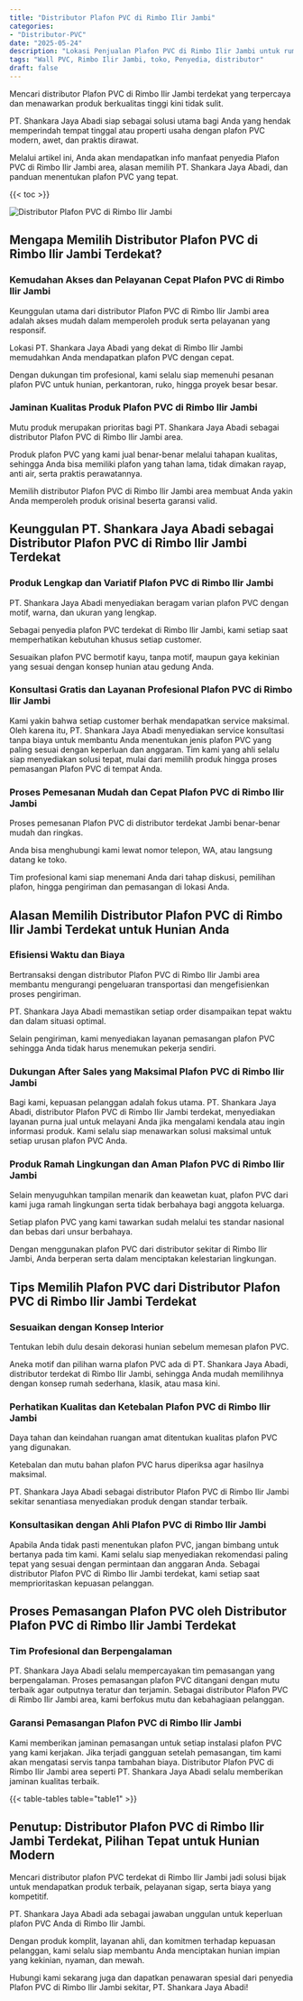 ```yaml
---
title: "Distributor Plafon PVC di Rimbo Ilir Jambi"
categories: 
- "Distributor-PVC"
date: "2025-05-24"
description: "Lokasi Penjualan Plafon PVC di Rimbo Ilir Jambi untuk rumah, office, dan toko. Material terbaik, variasi motif, variasi warna elegan, dengan servis pemasangan ditangani oleh tenaga ahli profesional serta garansi resmi!|Layanan penjualan Plafon PVC di Rimbo Ilir Jambi untuk keperluan tempat tinggal, office, maupun gerai, dengan panel unggulan dan penempatan oleh teknisi profesional dan kepastian resmi.|Solusi Plafon PVC di Rimbo Ilir Jambi yang terbukti bagi rumah, kantor, serta ritel, bersama material berkualitas dan pemasangan dikerjakan oleh tenaga ahli berpengalaman serta kepastian resmi.|Penjualan Plafon PVC di Rimbo Ilir Jambi bagi hunian, office, serta gerai, beserta material berkualitas dan instalasi dikerjakan oleh tenaga ahli berpengalaman, dilengkapi beserta kepastian resmi.}"
tags: "Wall PVC, Rimbo Ilir Jambi, toko, Penyedia, distributor"
draft: false
---
```


Mencari distributor Plafon PVC di Rimbo Ilir Jambi terdekat yang terpercaya dan menawarkan produk berkualitas tinggi kini tidak sulit.

PT. Shankara Jaya Abadi siap sebagai solusi utama bagi Anda yang hendak memperindah tempat tinggal atau properti usaha dengan plafon PVC modern, awet, dan praktis dirawat.

Melalui artikel ini, Anda akan mendapatkan info manfaat penyedia Plafon PVC di Rimbo Ilir Jambi area, alasan memilih PT. Shankara Jaya Abadi, dan panduan menentukan plafon PVC yang tepat.

{{< toc >}}

![Distributor Plafon PVC di Rimbo Ilir Jambi](/images/Distributor-PVC/Distributor-Plafon-PVC-di-Rimbo-Ilir-Jambi.png)


## Mengapa Memilih Distributor Plafon PVC di Rimbo Ilir Jambi Terdekat?

### Kemudahan Akses dan Pelayanan Cepat Plafon PVC di Rimbo Ilir Jambi

Keunggulan utama dari distributor Plafon PVC di Rimbo Ilir Jambi area adalah akses mudah dalam memperoleh produk serta pelayanan yang responsif.

Lokasi PT. Shankara Jaya Abadi yang dekat di Rimbo Ilir Jambi memudahkan Anda mendapatkan plafon PVC dengan cepat.

Dengan dukungan tim profesional, kami selalu siap memenuhi pesanan plafon PVC untuk hunian, perkantoran, ruko, hingga proyek besar besar.

### Jaminan Kualitas Produk Plafon PVC di Rimbo Ilir Jambi

Mutu produk merupakan prioritas bagi PT. Shankara Jaya Abadi sebagai distributor Plafon PVC di Rimbo Ilir Jambi area.

Produk plafon PVC yang kami jual benar-benar melalui tahapan kualitas, sehingga Anda bisa memiliki plafon yang tahan lama, tidak dimakan rayap, anti air, serta praktis perawatannya.

Memilih distributor Plafon PVC di Rimbo Ilir Jambi area membuat Anda yakin Anda memperoleh produk orisinal beserta garansi valid.

## Keunggulan PT. Shankara Jaya Abadi sebagai Distributor Plafon PVC di Rimbo Ilir Jambi Terdekat

### Produk Lengkap dan Variatif Plafon PVC di Rimbo Ilir Jambi

PT. Shankara Jaya Abadi menyediakan beragam varian plafon PVC dengan motif, warna, dan ukuran yang lengkap.

Sebagai penyedia plafon PVC terdekat di Rimbo Ilir Jambi, kami setiap saat memperhatikan kebutuhan khusus setiap customer.

Sesuaikan plafon PVC bermotif kayu, tanpa motif, maupun gaya kekinian yang sesuai dengan konsep hunian atau gedung Anda.

### Konsultasi Gratis dan Layanan Profesional Plafon PVC di Rimbo Ilir Jambi

Kami yakin bahwa setiap customer berhak mendapatkan service maksimal. Oleh karena itu, PT. Shankara Jaya Abadi menyediakan service konsultasi tanpa biaya untuk membantu Anda menentukan jenis plafon PVC yang paling sesuai dengan keperluan dan anggaran. Tim kami yang ahli selalu siap menyediakan solusi tepat, mulai dari memilih produk hingga proses pemasangan Plafon PVC di tempat Anda.

### Proses Pemesanan Mudah dan Cepat Plafon PVC di Rimbo Ilir Jambi

Proses pemesanan Plafon PVC di distributor terdekat Jambi benar-benar mudah dan ringkas.

Anda bisa menghubungi kami lewat nomor telepon, WA, atau langsung datang ke toko.

Tim profesional kami siap menemani Anda dari tahap diskusi, pemilihan plafon, hingga pengiriman dan pemasangan di lokasi Anda.

## Alasan Memilih Distributor Plafon PVC di Rimbo Ilir Jambi Terdekat untuk Hunian Anda

### Efisiensi Waktu dan Biaya

Bertransaksi dengan distributor Plafon PVC di Rimbo Ilir Jambi area membantu mengurangi pengeluaran transportasi dan mengefisienkan proses pengiriman.

PT. Shankara Jaya Abadi memastikan setiap order disampaikan tepat waktu dan dalam situasi optimal.

Selain pengiriman, kami menyediakan layanan pemasangan plafon PVC sehingga Anda tidak harus menemukan pekerja sendiri.

### Dukungan After Sales yang Maksimal Plafon PVC di Rimbo Ilir Jambi

Bagi kami, kepuasan pelanggan adalah fokus utama. PT. Shankara Jaya Abadi, distributor Plafon PVC di Rimbo Ilir Jambi terdekat, menyediakan layanan purna jual untuk melayani Anda jika mengalami kendala atau ingin informasi produk. Kami selalu siap menawarkan solusi maksimal untuk setiap urusan plafon PVC Anda.

### Produk Ramah Lingkungan dan Aman Plafon PVC di Rimbo Ilir Jambi

Selain menyuguhkan tampilan menarik dan keawetan kuat, plafon PVC dari kami juga ramah lingkungan serta tidak berbahaya bagi anggota keluarga.

Setiap plafon PVC yang kami tawarkan sudah melalui tes standar nasional dan bebas dari unsur berbahaya.

Dengan menggunakan plafon PVC dari distributor sekitar di Rimbo Ilir Jambi, Anda berperan serta dalam menciptakan kelestarian lingkungan.

## Tips Memilih Plafon PVC dari Distributor Plafon PVC di Rimbo Ilir Jambi Terdekat

### Sesuaikan dengan Konsep Interior

Tentukan lebih dulu desain dekorasi hunian sebelum memesan plafon PVC.

Aneka motif dan pilihan warna plafon PVC ada di PT. Shankara Jaya Abadi, distributor terdekat di Rimbo Ilir Jambi, sehingga Anda mudah memilihnya dengan konsep rumah sederhana, klasik, atau masa kini.

### Perhatikan Kualitas dan Ketebalan Plafon PVC di Rimbo Ilir Jambi

Daya tahan dan keindahan ruangan amat ditentukan kualitas plafon PVC yang digunakan.

Ketebalan dan mutu bahan plafon PVC harus diperiksa agar hasilnya maksimal.

PT. Shankara Jaya Abadi sebagai distributor Plafon PVC di Rimbo Ilir Jambi sekitar senantiasa menyediakan produk dengan standar terbaik.

### Konsultasikan dengan Ahli Plafon PVC di Rimbo Ilir Jambi

Apabila Anda tidak pasti menentukan plafon PVC, jangan bimbang untuk bertanya pada tim kami. Kami selalu siap menyediakan rekomendasi paling tepat yang sesuai dengan permintaan dan anggaran Anda. Sebagai distributor Plafon PVC di Rimbo Ilir Jambi terdekat, kami setiap saat memprioritaskan kepuasan pelanggan.

## Proses Pemasangan Plafon PVC oleh Distributor Plafon PVC di Rimbo Ilir Jambi Terdekat

### Tim Profesional dan Berpengalaman

PT. Shankara Jaya Abadi selalu mempercayakan tim pemasangan yang berpengalaman. Proses pemasangan plafon PVC ditangani dengan mutu terbaik agar outputnya teratur dan terjamin. Sebagai distributor Plafon PVC di Rimbo Ilir Jambi area, kami berfokus mutu dan kebahagiaan pelanggan.

### Garansi Pemasangan Plafon PVC di Rimbo Ilir Jambi

Kami memberikan jaminan pemasangan untuk setiap instalasi plafon PVC yang kami kerjakan. Jika terjadi gangguan setelah pemasangan, tim kami akan mengatasi servis tanpa tambahan biaya. Distributor Plafon PVC di Rimbo Ilir Jambi area seperti PT. Shankara Jaya Abadi selalu memberikan jaminan kualitas terbaik.

{{< table-tables table="table1" >}}

## Penutup: Distributor Plafon PVC di Rimbo Ilir Jambi Terdekat, Pilihan Tepat untuk Hunian Modern

Mencari distributor plafon PVC terdekat di Rimbo Ilir Jambi jadi solusi bijak untuk mendapatkan produk terbaik, pelayanan sigap, serta biaya yang kompetitif.

PT. Shankara Jaya Abadi ada sebagai jawaban unggulan untuk keperluan plafon PVC Anda di Rimbo Ilir Jambi.

Dengan produk komplit, layanan ahli, dan komitmen terhadap kepuasan pelanggan, kami selalu siap membantu Anda menciptakan hunian impian yang kekinian, nyaman, dan mewah.

Hubungi kami sekarang juga dan dapatkan penawaran spesial dari penyedia Plafon PVC di Rimbo Ilir Jambi sekitar, PT. Shankara Jaya Abadi!